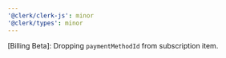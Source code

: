 ```yaml
---
'@clerk/clerk-js': minor
'@clerk/types': minor
---
```


[Billing Beta]: Dropping `paymentMethodId` from subscription item.
